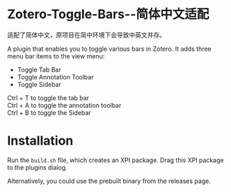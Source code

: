 # Zotero-Toggle-Bars--简体中文适配
适配了简体中文，原项目在简中环境下会导致中英文并存。

A plugin that enables you to toggle various bars in Zotero. It adds three menu bar items to the view menu:
+ Toggle Tab Bar
+ Toggle Annotation Toolbar
+ Toggle Sidebar

Ctrl + T to toggle the tab bar\
Ctrl + A to toggle the annotation toolbar\
Ctrl + B to toggle the Sidebar

# Installation
Run the `build.sh` file, which creates an XPI package. Drag this XPI package to the plugins dialog.

Alternatively, you could use the prebuilt binary from the releases page.

